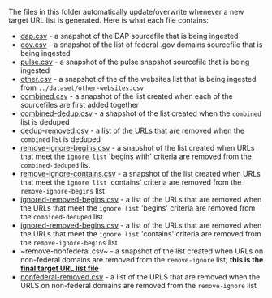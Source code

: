 The files in this folder automatically update/overwrite whenever a new target URL list is generated. Here is what each file contains:

- [dap.csv](https://github.com/GSA/federal-website-index/blob/main/data/snapshots/dap.csv) - a snapshot of the DAP sourcefile that is being ingested
- [gov.csv](https://github.com/GSA/federal-website-index/blob/main/data/snapshots/gov.csv) - a snapshot of the list of federal .gov domains sourcefile that is being ingested
- [pulse.csv](https://github.com/GSA/federal-website-index/blob/main/data/snapshots/pulse.csv) - a snapshot of the pulse snapshot sourcefile that is being ingested
- [other.csv](https://github.com/GSA/federal-website-index/blob/main/data/snapshots/other.csv) - a snapshot of the of the websites list that is being ingested from `../dataset/other-websites.csv`
- [combined.csv](https://github.com/GSA/federal-website-index/blob/main/data/snapshots/combined.csv) - a snapshot of the list created when each of the sourcefiles are first added together
- [combined-dedup.csv](https://github.com/GSA/federal-website-index/blob/main/data/snapshots/combined-dedup.csv) - a shapshot of the list created when the `combined` list is deduped
- [dedup-removed.csv](https://github.com/GSA/federal-website-index/blob/main/data/snapshots/dedup-removed.csv) - a list of the URLs that are removed when the `combined` list is deduped
- [remove-ignore-begins.csv](https://github.com/GSA/federal-website-index/blob/main/data/snapshots/remove-ignore-begins.csv) - a snapshot of the list created when URLs that meet the `ignore list` 'begins with' criteria are removed from the `combined-deduped` list
- [remove-ignore-contains.csv](https://github.com/GSA/federal-website-index/blob/main/data/snapshots/remove-ignore-contains.csv) - a snapshot of the list created when URLs that meet the `ignore list` 'contains' criteria are removed from the `remove-ignore-begins` list
- [ignored-removed-begins.csv](https://github.com/GSA/federal-website-index/blob/main/data/snapshots/ignored-removed-begins.csv) - a list of the URLs that are removed when the URLs that meet the `ignore list` 'begins' criteria are removed from the `combined-deduped` list
- [ignored-removed-begins.csv](https://github.com/GSA/federal-website-index/blob/main/data/snapshots/ignored-removed-begins.csv) - a list of the URLs that are removed when the URLs that meet the `ignore list` 'contains' criteria are removed from the `remove-ignore-begins` list
- ~remove-nonfederal.csv~ - a snapshot of the list created when URLs on non-federal domains are removed from the `remove-ignore` list; **this is the [final target URL list file](https://github.com/GSA/federal-website-index/blob/main/data/site-scanning-target-url-list.csv)**
- [nonfederal-removed.csv](https://github.com/GSA/federal-website-index/blob/main/data/snapshots/nonfederal-removed.csv) - a list of the URLS that are removed when the URLS on non-federal domains are removed from the `remove-ignore` list
